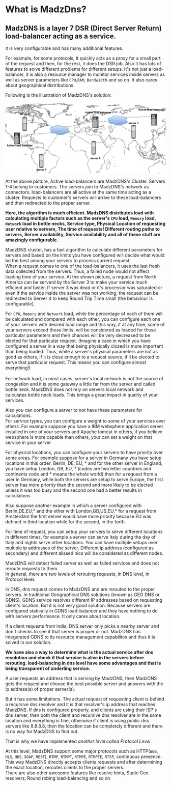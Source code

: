 # What is MadzDns?

## MadzDNS is a layer 7 DSR (Direct Server Return) load-balancer acting as a service.
It is very configurable and has many additional features.

For example, for some protocols, It quickly acts as 
a proxy for a small part of the request and then, for the rest, it does the DSR job. 
Also it has lots of features to solve different problems for different setups. 
It's not just a load-balancer, it is also a resource manager to monitor services inside 
servers as well as server parameters like `CPU`,`RAM`, `Bandwidth` and so on. 
It also cares about geographical distributions.<br> 

Following is the illustration of MadzDNS's solution:<br>

<img src="https://raw.githubusercontent.com/madzdns/cluster/master/madzvpn_solution.png">

<br>

At the above picture, Active load-balancers are MadzDNS's Cluster. 
Servers 1-4 belong to customers. The servers join to MadzDNS's network as connectors. 
load-balancers are all active at the same time acting as a cluster. 
Requests to customer's servers will arrive to these load-balancers and then redirected to the proper server. 

<b>Here, the algorithm is much efficient. MadzDNS distributes load with calculating multiple factors such as the 
server's `CPU` load, `Memory` load, `Network` load in bottle necks, Service type, Physical Location of requesting user relative to servers, 
The time of requests! Different routing paths to servers, Server availability, Service availability and all of these stuff are amazingly configurable.</b>

MadzDNS cluster, has a fast algorithm to calculate different parameters for servers and based on the limits you have configured will decide what would be the best among your servers to process current request.<br>
When a request comes to one of the load-balancers, it uses the last fresh data collected from the servers. Thus, a failed node would not affect loading time of your service. At the shown picture, a request from North America can be serverd by the Server 3 to make your service much efficient and faster.
If server 3 was dead or it's processor was saturated or even if the service inside the server was not working, the request can be redirected to Server 4 to keep Round Trip Time small (the behaviour is configurable).<br>
   
For `CPU`, `Memory` and `Network` load, while the percentage of each of them will be calculated and compared with each other, you can configure each one of your servers with desired load range and this way, if at any time, some of your servers exceed those limits, will be considered as loaded for those particular parameters and their chances will be very decreased to be elected for that particular request. 
(Imagine a case in which you have configured a server in a way that being physically closed is more important than being loaded. Thus, while a server's physical parameters are not as good as others, if it is close enough to a request source, it'll be elected to serve that particular request. This means you can configure almost everything!)<br>  
For network load, in most cases, server's local network is not the source of congestion and it is some gateway a little far from the server and called bottle neck. MadzDNS does not rely on servers local network and calculates bottle neck loads. This brings a great impact in quality of  your services.


Also you can configure a server to not have these parameters for calculations.<br>
For service types, you can configure a weight to some of your services over others. For example suppose you have a IBM websphere application server installed in one of your servers and Apache tomcat in others, if you believe websphere is more capable than others, your can set a weight on that service in your server

For physical locations, you can configure your servers to have priority over some areas. For example suppose for a server in Germany you have setup locations in this order: Berlin, DE, EU, * and for the other server in England, you have setup London, GB, EU, * (codes are two letter countries and continents code and * means the whole world) then for a request from a user in Germany, while both the servers are setup to serve Europe, the first server has more priority than the second and more likely to be elected unless it was too busy and the second one had a better results in calculations

Also suppose another example in which a server configured with Berlin,DE,EU,* and the other with London,GB,US,EU,* for a request from Amsterdam the first server would have more priority because EU was defined in third location while for the second, in the forth.<br>

For time of request, you can setup your servers to serve different locations in different times, for example a server can serve Italy during the day of Italy and nights serve other locations.
You can have multiple setups over multiple ip addresses of the server. Different ip address (configured as secondary) and different aliased nics will be considered as different nodes.

MadzDNS will detect failed server as well as failed services and does not reroute requests to them.<br>
In general, there are two levels of rerouting requests, in DNS level, in Protocol level.<br>

In DNS, dns request comes to MadzDNS and are rerouted to the proper servers. In traditional Geographical DNS solutions (known as GEO DNS or GDNS), GDNS service resolves different IP addresses based on requesting client's location. But it is not very good solution. Because servers are configured statically in GDNS load-balancer and they have nothing to do with servers performance. It only cares about location. 

If a client requests from india, DNS server only picks a nearby server and don't checks to see if that server is proper or not. MadzDNS has integerated GDNS to its resource management capabilites and thus it is solved in our solution. 

<b>We have also a way to determine what is the actual service after dns resolution and check if that service is alive in the servers before rerouting. load-balancing in dns level have some advantages and that is being transparent of underling service.</b> 

A user requests an address that is serving by MadzDNS, then MadzDNS gets the request and choose the best possible server and answers with the ip address(s) of proper server(s).<br>

But it has some limitations. The actual request of requesting client is behind a recursive dns resolver and it is that resolver's ip address that reaches MadzDNS. If dns is configured properly, and clients are using their ISP's dns server, then both the client and recursive dns resolver are in the same location and everything is fine, otherwise if client is using public dns servers like 8.8.8.8, then the location can be completely different and there is no way for MadzDNS to find out. 

That is why we have implemented *another level called Protocol Level*. 

At this level, MadzDNS support some major protocols such as HTTP(`WEB`, `HLS`, `HDS`, `SOAP`, `REST`), `RTMP`, `RTMPT`, `RTMPE`, `RTMPTE`, `RTSP`, continuous presence. 
This way MadzDNS directly accepts clients requests and after determining the exact location, reroutes clients to the proper servers.<br>
There are also other awesome features like resolve hints, Static Geo resolvers, Round robing load-balancing and so on<br>